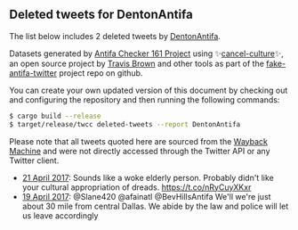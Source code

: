## Deleted tweets for DentonAntifa

The list below includes 2 deleted tweets by
[DentonAntifa](https://twitter.com/DentonAntifa).



Datasets generated by [Antifa Checker 161 Project](https://twitter.com/antifacheck161) using ✨[cancel-culture](https://github.com/travisbrown/cancel-culture)✨, an open source project by 
[Travis Brown](https://twitter.com/travisbrown) and other tools as part of the 
[fake-antifa-twitter](https://github.com/antifacheck161/fake-antifa-twitter) project repo on github.

You can create your own updated version of this document by checking out and configuring the
repository and then running the following commands:

```bash
$ cargo build --release
$ target/release/twcc deleted-tweets --report DentonAntifa
```

Please note that all tweets quoted here are sourced from the
[Wayback Machine](https://web.archive.org) and were not directly accessed through the Twitter API or
any Twitter client.

* [21 April 2017](https://web.archive.org/web/20170421165345/https://twitter.com/DentonAntifa/status/855464585738014721): Sounds like a woke elderly person. Probably didn't like your cultural appropriation of dreads. https://t.co/nRyCuyXKxr <!--855464585738014721-->
* [19 April 2017](https://web.archive.org/web/20170419042059/https://twitter.com/DentonAntifa/status/854550370068172800): @Slane420 @afainatl @BevHillsAntifa We'll we're just about 30 mile from central Dallas. We abide by the law and police will let us leave accordingly <!--854550370068172800-->
